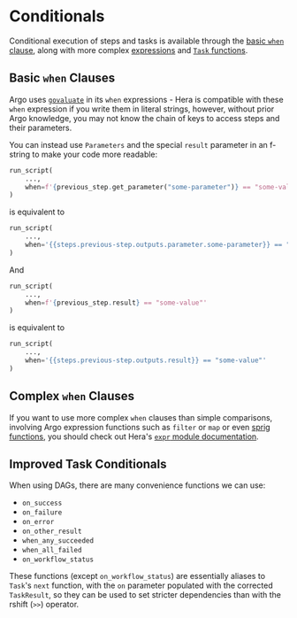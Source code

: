 # Conditionals

Conditional execution of steps and tasks is available through the [basic `when` clause](#basic-when-clauses), along with
more complex [expressions](#complex-when-clauses) and [`Task` functions](#improved-task-conditionals).

## Basic `when` Clauses

Argo uses [`govaluate`](https://github.com/Knetic/govaluate) in its `when` expressions - Hera is compatible with these
`when` expression if you write them in literal strings, however, without prior Argo knowledge, you may not know the
chain of keys to access steps and their parameters.

You can instead use `Parameters` and the special `result` parameter in an f-string to make your code more readable:

```py
run_script(
    ...,
    when=f'{previous_step.get_parameter("some-parameter")} == "some-value"'
)
```

is equivalent to

```py
run_script(
    ...,
    when='{{steps.previous-step.outputs.parameter.some-parameter}} == "some-value"'
)
```

And

```py
run_script(
    ...,
    when=f'{previous_step.result} == "some-value"'
)
```

is equivalent to

```py
run_script(
    ...,
    when='{{steps.previous-step.outputs.result}} == "some-value"'
)
```

## Complex `when` Clauses

If you want to use more complex `when` clauses than simple comparisons, involving Argo expression functions such as
`filter` or `map` or even [sprig functions](http://masterminds.github.io/sprig/), you should check out Hera's
[`expr` module documentation](../../expr.md).

## Improved Task Conditionals

When using DAGs, there are many convenience functions we can use:

* `on_success`
* `on_failure`
* `on_error`
* `on_other_result`
* `when_any_succeeded`
* `when_all_failed`
* `on_workflow_status`

These functions (except `on_workflow_status`) are essentially aliases to `Task`'s `next` function, with the `on`
parameter populated with the corrected `TaskResult`, so they can be used to set stricter dependencies than with the
rshift (`>>`) operator.
